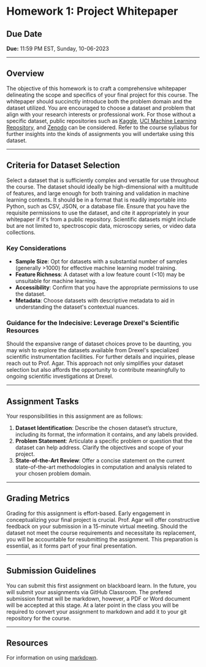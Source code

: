 # Homework 1: Project Whitepaper

## Due Date

**Due:** 11:59 PM EST, Sunday, 10-06-2023

---

## Overview

The objective of this homework is to craft a comprehensive whitepaper delineating the scope and specifics of your final project for this course. The whitepaper should succinctly introduce both the problem domain and the dataset utilized. You are encouraged to choose a dataset and problem that align with your research interests or professional work. For those without a specific dataset, public repositories such as [Kaggle](https://www.kaggle.com/datasets), [UCI Machine Learning Repository](https://archive.ics.uci.edu/), and [Zenodo](https://zenodo.org/) can be considered. Refer to the course syllabus for further insights into the kinds of assignments you will undertake using this dataset.

---

## Criteria for Dataset Selection

Select a dataset that is sufficiently complex and versatile for use throughout the course. The dataset should ideally be high-dimensional with a multitude of features, and large enough for both training and validation in machine learning contexts. It should be in a format that is readily importable into Python, such as CSV, JSON, or a database file. Ensure that you have the requisite permissions to use the dataset, and cite it appropriately in your whitepaper if it's from a public repository. Scientific datasets might include but are not limited to, spectroscopic data, microscopy series, or video data collections.

### Key Considerations

- **Sample Size**: Opt for datasets with a substantial number of samples (generally >1000) for effective machine learning model training.
- **Feature Richness**: A dataset with a low feature count (<10) may be unsuitable for machine learning.
- **Accessibility**: Confirm that you have the appropriate permissions to use the dataset.
- **Metadata**: Choose datasets with descriptive metadata to aid in understanding the dataset's contextual nuances.

### Guidance for the Indecisive: Leverage Drexel's Scientific Resources

Should the expansive range of dataset choices prove to be daunting, you may wish to explore the datasets available from Drexel's specialized scientific instrumentation facilities. For further details and inquiries, please reach out to Prof. Agar. This approach not only simplifies your dataset selection but also affords the opportunity to contribute meaningfully to ongoing scientific investigations at Drexel.

---

## Assignment Tasks

Your responsibilities in this assignment are as follows:

1. **Dataset Identification**: Describe the chosen dataset’s structure, including its format, the information it contains, and any labels provided.
2. **Problem Statement**: Articulate a specific problem or question that the dataset can help address. Clarify the objectives and scope of your project.
3. **State-of-the-Art Review**: Offer a concise statement on the current state-of-the-art methodologies in computation and analysis related to your chosen problem domain.

---

## Grading Metrics

Grading for this assignment is effort-based. Early engagement in conceptualizing your final project is crucial. Prof. Agar will offer constructive feedback on your submission in a 15-minute virtual meeting. Should the dataset not meet the course requirements and necessitate its replacement, you will be accountable for resubmitting the assignment. This preparation is essential, as it forms part of your final presentation.

---

## Submission Guidelines

You can submit this first assignment on blackboard learn. In the future, you will submit your assignments via GitHub Classroom. The prefered submission format will be markdown, however, a PDF or Word document will be accepted at this stage. At a later point in the class you will be required to convert your assignment to markdown and add it to your git repository for the course.

---

## Resources

For information on using [markdown](https://www.markdownguide.org/basic-syntax/).
